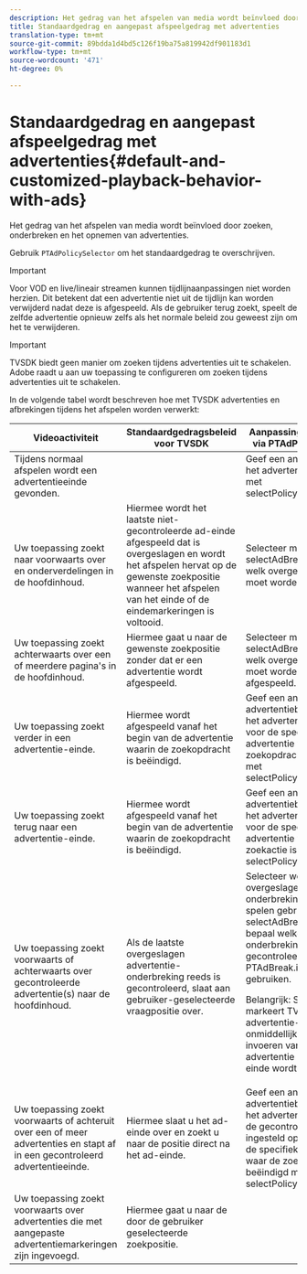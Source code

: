 ```yaml
---
description: Het gedrag van het afspelen van media wordt beïnvloed door zoeken, onderbreken en het opnemen van advertenties.
title: Standaardgedrag en aangepast afspeelgedrag met advertenties
translation-type: tm+mt
source-git-commit: 89bdda1d4bd5c126f19ba75a819942df901183d1
workflow-type: tm+mt
source-wordcount: '471'
ht-degree: 0%

---
```



# Standaardgedrag en aangepast afspeelgedrag met advertenties{#default-and-customized-playback-behavior-with-ads}

Het gedrag van het afspelen van media wordt beïnvloed door zoeken, onderbreken en het opnemen van advertenties.

Gebruik `PTAdPolicySelector` om het standaardgedrag te overschrijven.

>[!IMPORTANT]
>
>Voor VOD en live/lineair streamen kunnen tijdlijnaanpassingen niet worden herzien. Dit betekent dat een advertentie niet uit de tijdlijn kan worden verwijderd nadat deze is afgespeeld. Als de gebruiker terug zoekt, speelt de zelfde advertentie opnieuw zelfs als het normale beleid zou geweest zijn om het te verwijderen.

>[!IMPORTANT]
>
>TVSDK biedt geen manier om zoeken tijdens advertenties uit te schakelen. Adobe raadt u aan uw toepassing te configureren om zoeken tijdens advertenties uit te schakelen.

In de volgende tabel wordt beschreven hoe met TVSDK advertenties en afbrekingen tijdens het afspelen worden verwerkt:

<table id="table_466538B1C2A646B89EB4F9AA111203BE"> 
 <thead> 
  <tr> 
   <th colname="col1" class="entry"> Videoactiviteit </th> 
   <th colname="col2" class="entry"> Standaardgedragsbeleid voor TVSDK </th> 
   <th colname="col3" class="entry">Aanpassing beschikbaar via <span class="codeph"> PTAdPolicySelector</span> </th> 
  </tr>
 </thead>
 <tbody> 
  <tr> 
   <td colname="col1"> Tijdens normaal afspelen wordt een advertentieeinde gevonden. </td> 
   <td colname="col2"></td> 
   <td colname="col3">Geef een ander beleid voor het advertentieeinde op met <span class="codeph"> selectPolicyForAdBreak</span>. </td> 
  </tr> 
  <tr> 
   <td colname="col1"> Uw toepassing zoekt naar voorwaarts over en onderverdelingen in de hoofdinhoud. </td> 
   <td colname="col2"> Hiermee wordt het laatste niet-gecontroleerde ad-einde afgespeeld dat is overgeslagen en wordt het afspelen hervat op de gewenste zoekpositie wanneer het afspelen van het einde of de eindemarkeringen is voltooid. </td> 
   <td colname="col3">Selecteer met <span class="codeph"> selectAdBreaksToPlay</span> welk overgeslagen einde moet worden afgespeeld. </td> 
  </tr> 
  <tr> 
   <td colname="col1"> Uw toepassing zoekt achterwaarts over een of meerdere pagina's in de hoofdinhoud. </td> 
   <td colname="col2"> Hiermee gaat u naar de gewenste zoekpositie zonder dat er een advertentie wordt afgespeeld. </td> 
   <td colname="col3">Selecteer met <span class="codeph"> selectAdBreaksToPlay</span> welk overgeslagen einde moet worden afgespeeld.                      </td> 
  </tr> 
  <tr> 
   <td colname="col1"> Uw toepassing zoekt verder in een advertentie-einde. </td> 
   <td colname="col2"> Hiermee wordt afgespeeld vanaf het begin van de advertentie waarin de zoekopdracht is beëindigd. </td> 
   <td colname="col3">Geef een ander advertentiebeleid op voor het advertentieeinde en voor de specifieke advertentie waar de zoekopdracht is beëindigd met <span class="codeph"> selectPolicyForSeekIntoAd</span>. </td> 
  </tr> 
  <tr> 
   <td colname="col1"> Uw toepassing zoekt terug naar een advertentie-einde. </td> 
   <td colname="col2"> Hiermee wordt afgespeeld vanaf het begin van de advertentie waarin de zoekopdracht is beëindigd. </td> 
   <td colname="col3">Geef een ander advertentiebeleid op voor het advertentieeinde en voor de specifieke advertentie waarin de zoekactie is beëindigd met <span class="codeph"> selectPolicyForSeekIntoAd</span>. </td> 
  </tr> 
  <tr> 
   <td colname="col1"> Uw toepassing zoekt voorwaarts of achterwaarts over gecontroleerde advertentie(s) naar de hoofdinhoud. </td> 
   <td colname="col2"> Als de laatste overgeslagen advertentie-onderbreking reeds is gecontroleerd, slaat aan gebruiker-geselecteerde vraagpositie over. </td> 
   <td colname="col3">Selecteer welke overgeslagen onderbrekingen om te spelen gebruikend <span class="codeph"> selectAdBreaksToPlay</span> en bepaal welke onderbrekingen reeds zijn gecontroleerd door <span class="codeph"> PTAdBreak.isWatched</span> te gebruiken. <p> <p>Belangrijk:  Standaard markeert TVSDK een advertentie-einde zoals onmiddellijk na het invoeren van de eerste advertentie in het ad-einde wordt gecontroleerd. </p> </p> </td> 
  </tr> 
  <tr> 
   <td colname="col1"> Uw toepassing zoekt voorwaarts of achteruit over een of meer advertenties en stapt af in een gecontroleerd advertentieeinde. </td> 
   <td colname="col2"> Hiermee slaat u het ad-einde over en zoekt u naar de positie direct na het ad-einde. </td> 
   <td colname="col3">Geef een ander advertentiebeleid op voor het advertentieeinde (met de gecontroleerde status ingesteld op true) en voor de specifieke advertentie waar de zoekopdracht is beëindigd met <span class="codeph"> selectPolicyForSeekIntoAd</span>. </td> 
  </tr> 
  <tr> 
   <td colname="col1"> Uw toepassing zoekt voorwaarts over advertenties die met aangepaste advertentiemarkeringen zijn ingevoegd. </td> 
   <td colname="col2"> Hiermee gaat u naar de door de gebruiker geselecteerde zoekpositie. </td> 
   <td colname="col3"></td> 
  </tr> 
 </tbody> 
</table>


